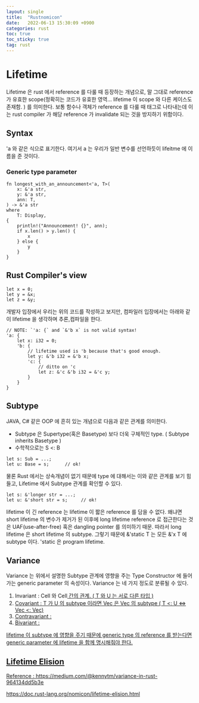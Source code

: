 ```yaml
---
layout: single
title:  "Rustnomicon"
date:   2022-06-13 15:30:09 +0900
categories: rust
toc: true
toc_sticky: true
tag: rust
---
```




# Lifetime

Lifetime 은 rust 에서 reference 를 다룰 때 등장하는 개념으로,
말 그대로 reference 가 유효한 scope(정확히는 코드가 유효한 영역... lifetime 이 scope 와 다른 케이스도 존재함. )  를 의미한다.
보통 함수나 객체가 reference 를 다룰 때 태그로 나타내는데 이는 rust compiler 가 해당 reference 가 invalidate 되는 것을 방지하기 위함이다.

##  Syntax

'a 와 같은 식으로 표기한다. 여기서 a 는 우리가 일반 변수를 선언하듯이 lifeitme 에 이름을 준 것이다.

### Generic type parameter
```
fn longest_with_an_announcement<'a, T>(
    x: &'a str,
    y: &'a str,
    ann: T,
) -> &'a str
where
    T: Display,
{
    println!("Announcement! {}", ann);
    if x.len() > y.len() {
        x
    } else {
        y
    }
}
```

## Rust Compiler's view

```
let x = 0;
let y = &x;
let z = &y;
```
개발자 입장에서 우리는 위의 코드를 작성하고 보지만, 컴파일러 입장에서는 아래와 같이 lifetime 을 생각하며 추론,컴파일을 한다.
```
// NOTE: `'a: {` and `&'b x` is not valid syntax!
'a: {
    let x: i32 = 0;
    'b: {
        // lifetime used is 'b because that's good enough.
        let y: &'b i32 = &'b x;
        'c: {
            // ditto on 'c
            let z: &'c &'b i32 = &'c y;
        }
    }
}
```

## Subtype

JAVA, C# 같은 OOP 에 흔히 있는 개념으로 다음과 같은 관계를 의미한다.
- Subtype 은 Supertype(혹은 Basetype) 보다 더욱 구체적인 type. ( Subtype inherits Basetype )
- 수학적으로는  S <: B
```
let s: Sub = ...;
let u: Base = s;      // ok!
```

물론 Rust 에서는 상속개념이 없기 때문에 type 에 대해서는 이와 같은 관계를 보기 힘들고,
Lifetime 에서 Subtype 관계를 확인할 수 있다.
```
let s: &'longer str = ...;
let u: &'short str = s;     // ok!
```
lifetime 이 긴 reference 는 lifetime 이 짧은 reference 를 담을 수 없다.
왜냐면 short lifetime 의 변수가 제거가 된 이후에 long lifetime reference 로 접근한다는 것은 UAF(use-after-free) 혹은 dangling pointer 를 의미하기 때문.
따라서 long lifetime 은 short lifetime 의 subtype.
그렇기 때문에 &'static T 는 모든 &'x T 에  subtype 이다. 'static 은 program lifetime.

## Variance

Variance 는 위에서 설명한 Subtype 관계에 영향을 주는 Type Constructor 에 들어가는 generic parameter 의 속성이다.
Variance 는 네 가지 정도로 분류될 수 있다.
1. Invariant : Cell<T> 와 Cell<U> 간의 관계. ( T 와 U 는 서로 다른 타입 )
2. Covariant : T 가 U 의 subtype 이라면 Vec<T> 은  Vec<U> 의 subtype ( T <: U <=> Vec<T> <: Vec<U>)
3. Contravariant :
4. Bivariant :

lifetime 이 subtype 에 영향을 주기 때문에 generic type 의 reference 를 받는다면 generic parameter 에 lifetime 을 함께 명시해줘야 한다.

## Lifetime Elision


Reference :   https://medium.com/@kennytm/variance-in-rust-964134dd5b3e

  https://doc.rust-lang.org/nomicon/lifetime-elision.html





